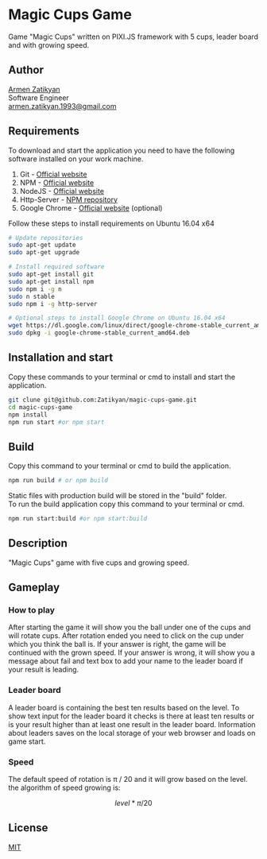 # Magic Cups Game

Game "Magic Cups" written on PIXI.JS framework with 5 cups, leader board and with growing speed.

## Author

[Armen Zatikyan](https://www.linkedin.com/in/armen-zatikyan/)  
Software Engineer  
armen.zatikyan.1993@gmail.com

## Requirements

To download and start the application you need to have the following software installed on your work machine.

1. Git - [Official website](https://git-scm.com)
2. NPM - [Official website](https://www.npmjs.com)
3. NodeJS - [Official website](https://nodejs.org)
4. Http-Server - [NPM repository](https://www.npmjs.com/package/http-server)
5. Google Chrome - [Official website](https://www.google.com/chrome) (optional)

Follow these steps to install requirements on Ubuntu 16.04 x64

```bash
# Update repositories
sudo apt-get update
sudo apt-get upgrade

# Install required software
sudo apt-get install git
sudo apt-get install npm
sudo npm i -g n
sudo n stable
sudo npm i -g http-server

# Optional steps to install Google Chrome on Ubuntu 16.04 x64
wget https://dl.google.com/linux/direct/google-chrome-stable_current_amd64.deb
sudo dpkg -i google-chrome-stable_current_amd64.deb

```

## Installation and start

Copy these commands to your terminal or cmd to install and start the application.

```bash
git clune git@github.com:Zatikyan/magic-cups-game.git
cd magic-cups-game
npm install
npm run start #or npm start
```

## Build

Copy this command to your terminal or cmd to build the application.

```bash
npm run build # or npm build
```

Static files with production build will be stored in the "build" folder.  
To run the build application copy this command to your terminal or cmd.

```bash
npm run start:build #or npm start:build
```

## Description

"Magic Cups" game with five cups and growing speed.

## Gameplay

### How to play

After starting the game it will show you the ball under one of the cups and will rotate cups. After rotation ended you need to click on the cup under which you think the ball is. If your answer is right, the game will be continued with the grown speed. If your answer is wrong, it will show you a message about fail and text box to add your name to the leader board if your result is leading.

### Leader board

A leader board is containing the best ten results based on the level. To show text input for the leader board it checks is there at least ten results or is your result higher than at least one result in the leader board. Information about leaders saves on the local storage of your web browser and loads on game start.

### Speed

The default speed of rotation is π / 20 and it will grow based on the level. the algorithm of speed growing is:

```math
level * π / 20
```

## License
[MIT](https://choosealicense.com/licenses/mit/)